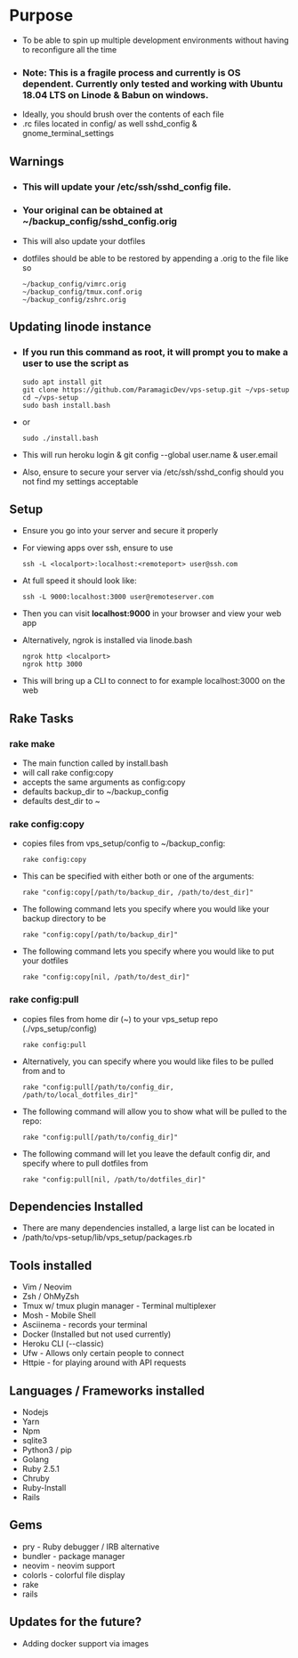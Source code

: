 # Purpose
* To be able to spin up multiple development environments without having to reconfigure all the time
* ### <strong>Note:</strong> This is a fragile process and currently is OS dependent. Currently only tested and working with Ubuntu 18.04 LTS on Linode & Babun on windows.
* Ideally, you should brush over the contents of each file
* .rc files located in config/ as well sshd_config & gnome_terminal_settings

## Warnings
* ### This will update your /etc/ssh/sshd_config file.
* ### Your original can be obtained at ~/backup_config/sshd_config.orig

* This will also update your dotfiles
* dotfiles should be able to be restored by appending a .orig to the file like so

      ~/backup_config/vimrc.orig
      ~/backup_config/tmux.conf.orig
      ~/backup_config/zshrc.orig
      
## Updating linode instance

* ### If you run this command as root, it will prompt you to make a user to use the script as

      sudo apt install git
      git clone https://github.com/ParamagicDev/vps-setup.git ~/vps-setup
      cd ~/vps-setup
      sudo bash install.bash
    
* or
  
      sudo ./install.bash
      
* This will run heroku login & git config --global user.name & user.email

* Also, ensure to secure your server via /etc/ssh/sshd_config should you not find my settings acceptable

## Setup

* Ensure you go into your server and secure it properly

* For viewing apps over ssh, ensure to use
        
      ssh -L <localport>:localhost:<remoteport> user@ssh.com
      
* At full speed it should look like: 
       
      ssh -L 9000:localhost:3000 user@remoteserver.com
      
* Then you can visit <strong>localhost:9000</strong> in your browser and view your web app
* Alternatively, ngrok is installed via linode.bash 
      
      ngrok http <localport>
      ngrok http 3000 
      
* This will bring up a CLI to connect to for example localhost:3000 on the web  

## Rake Tasks

### rake make

* The main function called by install.bash
* will call rake config:copy
* accepts the same arguments as config:copy
* defaults backup_dir to ~/backup_config
* defaults dest_dir to ~

### rake config:copy
* copies files from vps_setup/config to ~/backup_config:

      rake config:copy

* This can be specified with either both or one of the arguments:

      rake "config:copy[/path/to/backup_dir, /path/to/dest_dir]"
      
* The following command lets you specify where you would like your backup directory to be

      rake "config:copy[/path/to/backup_dir]"
      
* The following command lets you specify where you would like to put your dotfiles

      rake "config:copy[nil, /path/to/dest_dir]"

### rake config:pull
* copies files from home dir (~) to your vps_setup repo (./vps_setup/config)

      rake config:pull

* Alternatively, you can specify where you would like files to be pulled from and to

      rake "config:pull[/path/to/config_dir, /path/to/local_dotfiles_dir]"
      
* The following command will allow you to show what will be pulled to the repo:

      rake "config:pull[/path/to/config_dir]"

* The following command will let you leave the default config dir, and specify where to pull dotfiles from

      rake "config:pull[nil, /path/to/dotfiles_dir]"
    

## Dependencies Installed

* There are many dependencies installed, a large list can be located in 
* /path/to/vps-setup/lib/vps_setup/packages.rb

## Tools installed

* Vim / Neovim
* Zsh / OhMyZsh
* Tmux w/ tmux plugin manager - Terminal multiplexer
* Mosh - Mobile Shell
* Asciinema - records your terminal
* Docker (Installed but not used currently)
* Heroku CLI (--classic)
* Ufw - Allows only certain people to connect
* Httpie - for playing around with API requests

## Languages / Frameworks installed
* Nodejs
* Yarn
* Npm
* sqlite3
* Python3 / pip
* Golang
* Ruby 2.5.1
* Chruby
* Ruby-Install
* Rails

## Gems
* pry - Ruby debugger / IRB alternative
* bundler - package manager
* neovim - neovim support
* colorls - colorful file display
* rake
* rails


## Updates for the future?
    
* Adding docker support via images
